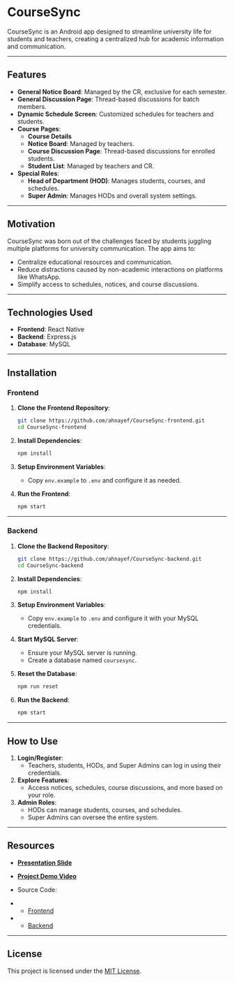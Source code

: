 # CourseSync

CourseSync is an Android app designed to streamline university life for students and teachers, creating a centralized hub for academic information and communication.


---

## Features

- **General Notice Board**: Managed by the CR, exclusive for each semester.
- **General Discussion Page**: Thread-based discussions for batch members.
- **Dynamic Schedule Screen**: Customized schedules for teachers and students.
- **Course Pages**:
  - **Course Details**
  - **Notice Board**: Managed by teachers.
  - **Course Discussion Page**: Thread-based discussions for enrolled students.
  - **Student List**: Managed by teachers and CR.
- **Special Roles**:
  - **Head of Department (HOD)**: Manages students, courses, and schedules.
  - **Super Admin**: Manages HODs and overall system settings.

---

## Motivation

CourseSync was born out of the challenges faced by students juggling multiple platforms for university communication. The app aims to:
- Centralize educational resources and communication.
- Reduce distractions caused by non-academic interactions on platforms like WhatsApp.
- Simplify access to schedules, notices, and course discussions.

---

## Technologies Used

- **Frontend**: React Native
- **Backend**: Express.js
- **Database**: MySQL

---

## Installation

### Frontend

1. **Clone the Frontend Repository**:
   ```bash
   git clone https://github.com/ahnayef/CourseSync-frontend.git
   cd CourseSync-frontend
   ```

2. **Install Dependencies**:
   ```bash
   npm install
   ```

3. **Setup Environment Variables**:
   - Copy `env.example` to `.env` and configure it as needed.

4. **Run the Frontend**:
   ```bash
   npm start
   ```

---

### Backend

1. **Clone the Backend Repository**:
   ```bash
   git clone https://github.com/ahnayef/CourseSync-backend.git
   cd CourseSync-backend
   ```

2. **Install Dependencies**:
   ```bash
   npm install
   ```

3. **Setup Environment Variables**:
   - Copy `env.example` to `.env` and configure it with your MySQL credentials.

4. **Start MySQL Server**:
   - Ensure your MySQL server is running.
   - Create a database named `coursesync`.

5. **Reset the Database**:
   ```bash
   npm run reset
   ```

6. **Run the Backend**:
   ```bash
   npm start
   ```

---

## How to Use

1. **Login/Register**:
   - Teachers, students, HODs, and Super Admins can log in using their credentials.
2. **Explore Features**:
   - Access notices, schedules, course discussions, and more based on your role.
3. **Admin Roles**:
   - HODs can manage students, courses, and schedules.
   - Super Admins can oversee the entire system.

---

## Resources

- **[Presentation Slide](https://docs.google.com/presentation/d/1AzJrTQhHst8kZbIWvwccjE4M3x05hW7ZXn2NBkQDr6Q/edit?usp=sharing)**

- **[Project Demo Video](https://youtu.be/UN1NeSXnQzE)**

-  Source Code:
 - - [Frontend](https://github.com/ahnayef/CourseSync-frontend.git)
 - - [Backend](https://github.com/ahnayef/CourseSync-backend.git) 


---


## License

This project is licensed under the [MIT License](LICENSE).
